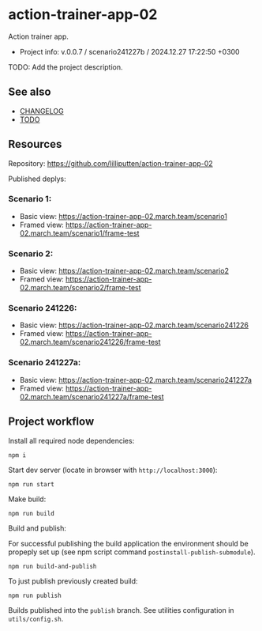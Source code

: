 <!--
@since 2024.06.05, 23:18
@changed 2024.12.27, 17:27
-->

# action-trainer-app-02

Action trainer app.

- Project info: v.0.0.7 / scenario241227b / 2024.12.27 17:22:50 +0300

TODO: Add the project description.

## See also

- [CHANGELOG](CHANGELOG.md)
- [TODO](TODO.md)

## Resources

Repository: https://github.com/lilliputten/action-trainer-app-02

Published deplys:

### Scenario 1:

- Basic view: https://action-trainer-app-02.march.team/scenario1
- Framed view: https://action-trainer-app-02.march.team/scenario1/frame-test

### Scenario 2:

- Basic view: https://action-trainer-app-02.march.team/scenario2
- Framed view: https://action-trainer-app-02.march.team/scenario2/frame-test

### Scenario 241226:

- Basic view: https://action-trainer-app-02.march.team/scenario241226
- Framed view: https://action-trainer-app-02.march.team/scenario241226/frame-test

### Scenario 241227a:

- Basic view: https://action-trainer-app-02.march.team/scenario241227a
- Framed view: https://action-trainer-app-02.march.team/scenario241227a/frame-test


## Project workflow

Install all required node dependencies:

```
npm i
```

Start dev server (locate in browser with `http://localhost:3000`):

```
npm run start
```

Make build:

```
npm run build
```

Build and publish:

For successful publishing the build application the environment should be
propeply set up (see npm script command `postinstall-publish-submodule`).

```
npm run build-and-publish
```

To just publish previously created build:

```
npm run publish
```

Builds published into the `publish` branch. See utilities configuration in
`utils/config.sh`.

